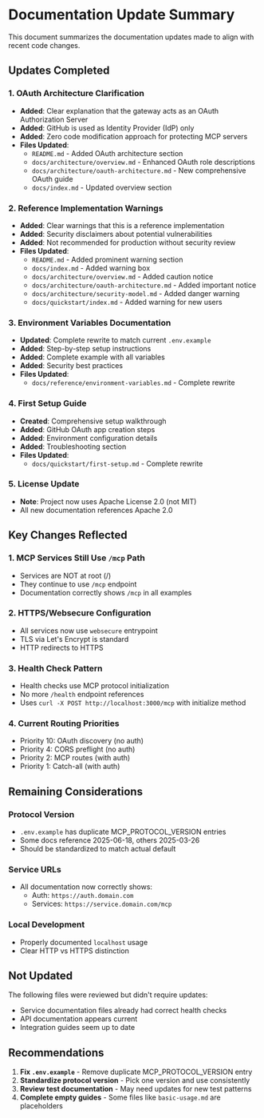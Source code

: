 # Documentation Update Summary

This document summarizes the documentation updates made to align with recent code changes.

## Updates Completed

### 1. OAuth Architecture Clarification
- **Added**: Clear explanation that the gateway acts as an OAuth Authorization Server
- **Added**: GitHub is used as Identity Provider (IdP) only
- **Added**: Zero code modification approach for protecting MCP servers
- **Files Updated**:
  - `README.md` - Added OAuth architecture section
  - `docs/architecture/overview.md` - Enhanced OAuth role descriptions
  - `docs/architecture/oauth-architecture.md` - New comprehensive OAuth guide
  - `docs/index.md` - Updated overview section

### 2. Reference Implementation Warnings
- **Added**: Clear warnings that this is a reference implementation
- **Added**: Security disclaimers about potential vulnerabilities
- **Added**: Not recommended for production without security review
- **Files Updated**:
  - `README.md` - Added prominent warning section
  - `docs/index.md` - Added warning box
  - `docs/architecture/overview.md` - Added caution notice
  - `docs/architecture/oauth-architecture.md` - Added important notice
  - `docs/architecture/security-model.md` - Added danger warning
  - `docs/quickstart/index.md` - Added warning for new users

### 3. Environment Variables Documentation
- **Updated**: Complete rewrite to match current `.env.example`
- **Added**: Step-by-step setup instructions
- **Added**: Complete example with all variables
- **Added**: Security best practices
- **Files Updated**:
  - `docs/reference/environment-variables.md` - Complete rewrite

### 4. First Setup Guide
- **Created**: Comprehensive setup walkthrough
- **Added**: GitHub OAuth app creation steps
- **Added**: Environment configuration details
- **Added**: Troubleshooting section
- **Files Updated**:
  - `docs/quickstart/first-setup.md` - Complete rewrite

### 5. License Update
- **Note**: Project now uses Apache License 2.0 (not MIT)
- All new documentation references Apache 2.0

## Key Changes Reflected

### 1. MCP Services Still Use `/mcp` Path
- Services are NOT at root (/)
- They continue to use `/mcp` endpoint
- Documentation correctly shows `/mcp` in all examples

### 2. HTTPS/Websecure Configuration
- All services now use `websecure` entrypoint
- TLS via Let's Encrypt is standard
- HTTP redirects to HTTPS

### 3. Health Check Pattern
- Health checks use MCP protocol initialization
- No more `/health` endpoint references
- Uses `curl -X POST http://localhost:3000/mcp` with initialize method

### 4. Current Routing Priorities
- Priority 10: OAuth discovery (no auth)
- Priority 4: CORS preflight (no auth)  
- Priority 2: MCP routes (with auth)
- Priority 1: Catch-all (with auth)

## Remaining Considerations

### Protocol Version
- `.env.example` has duplicate MCP_PROTOCOL_VERSION entries
- Some docs reference 2025-06-18, others 2025-03-26
- Should be standardized to match actual default

### Service URLs
- All documentation now correctly shows:
  - Auth: `https://auth.domain.com`
  - Services: `https://service.domain.com/mcp`

### Local Development
- Properly documented `localhost` usage
- Clear HTTP vs HTTPS distinction

## Not Updated

The following files were reviewed but didn't require updates:
- Service documentation files already had correct health checks
- API documentation appears current
- Integration guides seem up to date

## Recommendations

1. **Fix `.env.example`** - Remove duplicate MCP_PROTOCOL_VERSION entry
2. **Standardize protocol version** - Pick one version and use consistently
3. **Review test documentation** - May need updates for new test patterns
4. **Complete empty guides** - Some files like `basic-usage.md` are placeholders